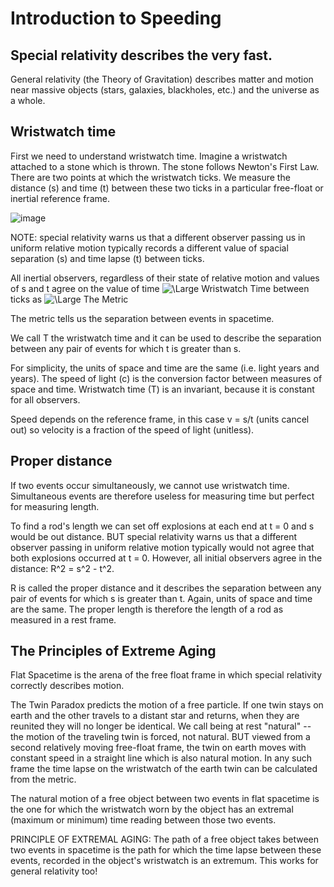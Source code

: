 # Introduction to Speeding

## Special relativity describes the very fast.

General relativity (the Theory of Gravitation) describes matter and motion near massive objects (stars, galaxies, blackholes, etc.) and the universe as a whole.

## Wristwatch time
First we need to understand wristwatch time. Imagine a wristwatch attached to a stone which is thrown. The stone follows Newton's First Law. There are two points at which the wristwatch ticks. We measure the distance (s) and time (t) between these two ticks in a particular free-float or inertial reference frame.

![image](files/Users/askmac/Documents/CompSci/CSC600/WristwatchTime.gif)

NOTE: special relativity warns us that a different observer passing us in uniform relative motion typically records a different value of spacial separation (s) and time lapse (t) between ticks.

All inertial observers, regardless of their state of relative motion and values of s and t agree on the value of time <img src="https://latex.codecogs.com/svg.latex?\Large&space;\tau" title="\Large Wristwatch Time" /> between ticks as <img src="https://latex.codecogs.com/svg.latex?\Large&space;\tau^2 = t^2 - s^2" title="\Large The Metric" />

The metric tells us the separation between events in spacetime.

We call T the wristwatch time and it can be used to describe the separation between any pair of events for which t is greater than s.

For simplicity, the units of space and time are the same (i.e. light years and years). The speed of light (c) is the conversion factor between measures of space and time. Wristwatch time (T) is an invariant, because it is constant for all observers.

Speed depends on the reference frame, in this case v = s/t (units cancel out) so velocity is a fraction of the speed of light (unitless).

## Proper distance
If two events occur simultaneously, we cannot use wristwatch time. Simultaneous events are therefore useless for measuring time but perfect for measuring length.

To find a rod's length we can set off explosions at each end at t = 0 and s would be out distance. BUT special relativity warns us that a different observer passing in uniform relative motion typically would not agree that both explosions occurred at t = 0. However, all initial observers agree in the distance: R^2 = s^2 - t^2.

R is called the proper distance and it describes the separation between  any pair of events for which s is greater than t. Again, units of space and time are the same. The proper length is therefore the length of a rod as measured in a rest frame.

## The Principles of Extreme Aging
Flat Spacetime is the arena of the free float frame in which special relativity correctly describes motion.

The Twin Paradox predicts the motion of a free particle. If one twin stays on earth and the other travels to a distant star and returns, when they are reunited they will no longer be identical. We call being at rest "natural" -- the motion of the traveling twin is forced, not natural. BUT viewed from a second relatively moving free-float frame, the twin on earth moves with constant speed in a straight line which is also natural motion. In any such frame the time lapse on the wristwatch of the earth twin can be calculated from the metric.

The natural motion of a free object between two events in flat spacetime is the one for which the wristwatch worn by the object has an extremal (maximum or minimum) time reading between those two events.

PRINCIPLE OF EXTREMAL AGING: The path of a free object takes between two events in spacetime is the path for which the time lapse between these events, recorded in the object's wristwatch is an extremum. This works for general relativity too!
